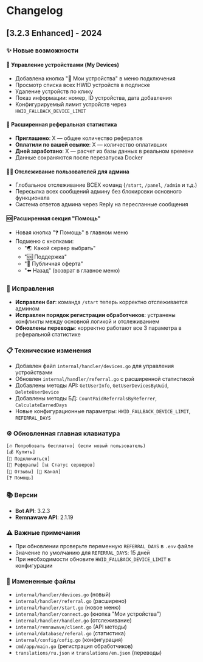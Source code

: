 # Changelog

## [3.2.3 Enhanced] - 2024

### ✨ Новые возможности

#### 📱 Управление устройствами (My Devices)

- Добавлена кнопка "📱 Мои устройства" в меню подключения
- Просмотр списка всех HWID устройств в подписке
- Удаление устройств по клику
- Показ информации: номер, ID устройства, дата добавления
- Конфигурируемый лимит устройств через `HWID_FALLBACK_DEVICE_LIMIT`

#### 🎯 Расширенная реферальная статистика

- **Приглашено**: X — общее количество рефералов
- **Оплатили по вашей ссылке**: X — количество оплативших
- **Дней заработано**: X — расчет из базы данных в реальном времени
- Данные сохраняются после перезапуска Docker

#### 👨‍💼 Отслеживание пользователей для админа

- Глобальное отслеживание ВСЕХ команд (`/start`, `/panel`, `/admin` и т.д.)
- Пересылка всех сообщений админу без блокировки основного функционала
- Система ответов админа через Reply на пересланные сообщения

#### 🆘 Расширенная секция "Помощь"

- Новая кнопка "❓ Помощь" в главном меню
- Подменю с кнопками:
  - "🌏 Какой сервер выбрать"
  - "🆘 Поддержка"
  - "📄 Публичная оферта"
  - "⬅️ Назад" (возврат в главное меню)

### 🐛 Исправления

- **Исправлен баг**: команда `/start` теперь корректно отслеживается админом
- **Исправлен порядок регистрации обработчиков**: устранены конфликты между основной логикой и отслеживанием
- **Обновлены переводы**: корректно работают все 3 параметра в реферальной статистике

### 📋 Технические изменения

- Добавлен файл `internal/handler/devices.go` для управления устройствами
- Обновлен `internal/handler/referral.go` с расширенной статистикой
- Добавлены методы API: `GetUserInfo`, `GetUserDevicesByUuid`, `DeleteUserDevice`
- Добавлены методы БД: `CountPaidReferralsByReferrer`, `CalculateEarnedDays`
- Новые конфигурационные параметры: `HWID_FALLBACK_DEVICE_LIMIT`, `REFERRAL_DAYS`

### ⚙️ Обновленная главная клавиатура

```
[🔥 Попробовать бесплатно] (если новый пользователь)
[💰 Купить]
[🔌 Подключиться]
[🤝 Рефералы] [📊 Статус серверов]
[💬 Отзывы] [📢 Канал]
[❓ Помощь]
```

### 📚 Версии

- **Bot API**: 3.2.3
- **Remnawave API**: 2.1.19

### ⚠️ Важные примечания

- При обновлении проверьте переменную `REFERRAL_DAYS` в `.env` файле
- Значение по умолчанию для `REFERRAL_DAYS`: 15 дней
- При необходимости обновите `HWID_FALLBACK_DEVICE_LIMIT` в конфигурации

### 🔄 Измененные файлы

- `internal/handler/devices.go` (новый)
- `internal/handler/referral.go` (расширено)
- `internal/handler/start.go` (новое меню)
- `internal/handler/connect.go` (кнопка "Мои устройства")
- `internal/handler/handler.go` (отслеживание)
- `internal/remnawave/client.go` (API методы)
- `internal/database/referal.go` (статистика)
- `internal/config/cofig.go` (конфигурация)
- `cmd/app/main.go` (регистрация обработчиков)
- `translations/ru.json` и `translations/en.json` (переводы)
